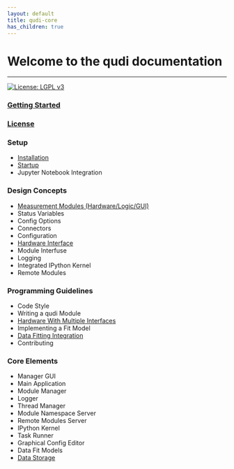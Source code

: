 ```yaml
---
layout: default
title: qudi-core
has_children: true
---
```


# Welcome to the qudi documentation

---
[![License: LGPL v3](https://img.shields.io/badge/License-LGPL%20v3-blue.svg)](https://www.gnu.org/licenses/lgpl-3.0)

### [Getting Started](getting_started.md)

### [License](license.md)

### Setup
- [Installation](setup/installation.md)
- [Startup](setup/startup.md)
- Jupyter Notebook Integration

### Design Concepts
- [Measurement Modules (Hardware/Logic/GUI)](design_concepts/measurement_modules.md)
- Status Variables
- Config Options
- Connectors
- Configuration
- [Hardware Interface](design_concepts/hardware_interface.md)
- Module Interfuse
- Logging
- Integrated IPython Kernel
- Remote Modules

### Programming Guidelines
- Code Style
- Writing a qudi Module
- [Hardware With Multiple Interfaces](programming_guidelines/hardware_with_multiple_interfaces.md)
- Implementing a Fit Model
- [Data Fitting Integration](programming_guidelines/data_fitting_integration.md)
- Contributing

### Core Elements
- Manager GUI
- Main Application
- Module Manager
- Logger
- Thread Manager
- Module Namespace Server
- Remote Modules Server
- IPython Kernel
- Task Runner
- Graphical Config Editor
- Data Fit Models
- [Data Storage](core_elements/data_storage.md)
